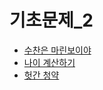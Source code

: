 # 기초문제_2

- [수찬은 마린보이야](https://github.com/JangHyoGwang/TIL/blob/main/Python/%EC%88%98%EC%B0%AC%EC%9D%80%20%EB%A7%88%EB%A6%B0%EB%B3%B4%EC%9D%B4%EC%95%BC!!.md)
- [나이 계산하기](https://github.com/JangHyoGwang/TIL/blob/main/Python/%EB%82%98%EC%9D%B4%20%EA%B3%84%EC%82%B0%ED%95%98%EA%B8%B0.md)
- [헛간 청약](https://github.com/JangHyoGwang/TIL/blob/main/Python/%ED%97%9B%EA%B0%84%20%EC%B2%AD%EC%95%BD.md)
